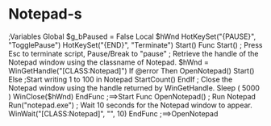 # Notepad-s
;Variables Global $g_bPaused = False Local $hWnd  HotKeySet("{PAUSE}", "TogglePause") HotKeySet("{END}", "Terminate")  Start()  Func Start()    ; Press Esc to terminate script, Pause/Break to "pause"    ; Retrieve the handle of the Notepad window using the classname of Notepad.    $hWnd = WinGetHandle("[CLASS:Notepad]")    If @error Then       OpenNotepad()       Start()    Else       ;Start writing 1 to 100 in Notepad       StartCount()    EndIf     ; Close the Notepad window using the handle returned by WinGetHandle.    Sleep ( 5000 )    WinClose($hWnd) EndFunc   ;==>Start  Func OpenNotepad()    ; Run Notepad    Run("notepad.exe")     ; Wait 10 seconds for the Notepad window to appear.    WinWait("[CLASS:Notepad]", "", 10) EndFunc ;==>OpenNotepad
